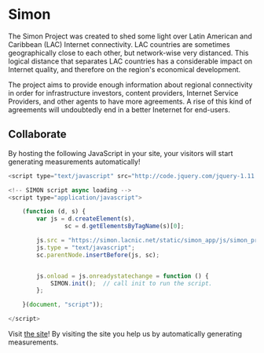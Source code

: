 # Simon

The Simon Project was created to shed some light over Latin American and Caribbean (LAC) Internet connectivity. LAC countries are sometimes geographically close to each other, but network-wise very distanced. This logical distance that separates LAC countries has a considerable impact on Internet quality, and therefore on the region's economical development.

The project aims to provide enough information about regional connectivity in order for infrastructure investors, content providers, Internet Service Providers, and other agents to have more agreements. A rise of this kind of agreements will undoubtedly end in a better Ineternet for end-users.

## Collaborate

By hosting the following JavaScript in your site, your visitors will start generating measurements automatically!

```javascript
<script type="text/javascript" src="http://code.jquery.com/jquery-1.11.1.min.js"></script>

<!-- SIMON script async loading -->
<script type="application/javascript">

    (function (d, s) {
        var js = d.createElement(s),
                sc = d.getElementsByTagName(s)[0];

        js.src = "https://simon.lacnic.net/static/simon_app/js/simon_probe_plugin.js";
        js.type = "text/javascript";
        sc.parentNode.insertBefore(js, sc);


        js.onload = js.onreadystatechange = function () {
            SIMON.init();  // call init to run the script.
        };

    }(document, "script"));

</script>
```

Visit [the site](http://simon.labs.lacnic.net "Proyecto Simón")! By visiting the site you help us by automatically generating measurements.

